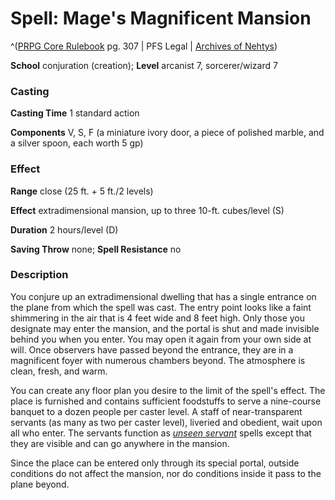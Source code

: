 # Spell: Mage's Magnificent Mansion

^([PRPG Core Rulebook][ss-mage-s-magnificent-mansion] pg. 307 | PFS Legal | [Archives of Nehtys][sn-mage-s-magnificent-mansion])

**School** conjuration (creation); **Level** arcanist 7, sorcerer/wizard 7

### Casting

**Casting Time** 1 standard action  

**Components** V, S, F (a miniature ivory door, a piece of polished marble, and a silver spoon, each worth 5 gp)

### Effect

**Range** close (25 ft. + 5 ft./2 levels)  

**Effect** extradimensional mansion, up to three 10-ft. cubes/level (S)  

**Duration** 2 hours/level (D)  

**Saving Throw** none; **Spell Resistance** no

### Description

You conjure up an extradimensional dwelling that has a single entrance on the plane from which the spell was cast. The entry point looks like a faint shimmering in the air that is 4 feet wide and 8 feet high. Only those you designate may enter the mansion, and the portal is shut and made invisible behind you when you enter. You may open it again from your own side at will. Once observers have passed beyond the entrance, they are in a magnificent foyer with numerous chambers beyond. The atmosphere is clean, fresh, and warm.  

You can create any floor plan you desire to the limit of the spell's effect. The place is furnished and contains sufficient foodstuffs to serve a nine-course banquet to a dozen people per caster level. A staff of near-transparent servants (as many as two per caster level), liveried and obedient, wait upon all who enter. The servants function as _[unseen servant]_ spells except that they are visible and can go anywhere in the mansion.  

Since the place can be entered only through its special portal, outside conditions do not affect the mansion, nor do conditions inside it pass to the plane beyond.

[ss-mage-s-magnificent-mansion]: http://paizo.com/pathfinderRPG/v57
[sn-mage-s-magnificent-mansion]: http://www.archivesofnethys.com/SpellDisplay.aspx?ItemName=Mage%27s%20Magnificent%20Mansion
[unseen servant]: http://www.archivesofnethys.com/SpellDisplay.aspx?ItemName=unseen%20servant